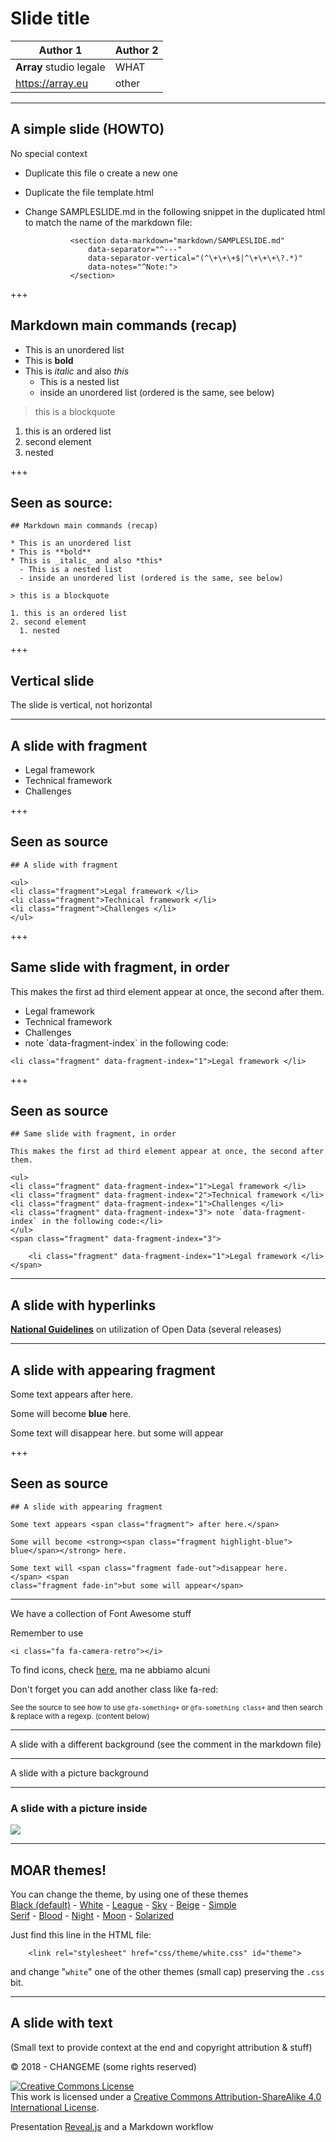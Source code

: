 # Slide title
  <!-- .slide: data-background-image="markdown/assets/projects.png" data-background-size="50%" data-background-color=" " data-background-position="top 20px right 5%" data-max-width="200px"-->

Author 1   |  Author 2
--|--
**Array** studio legale  |  WHAT
  https://array.eu   |  other

<!-- Remove the comment to remove the sample second logo  
Change the logo to adapt the slide -->

---

## A simple slide (HOWTO)

No special context

- Duplicate this file o create a new one
- Duplicate the file template.html
- Change SAMPLESLIDE.md in the following snippet in the duplicated html to match the name of the markdown file:


				<section data-markdown="markdown/SAMPLESLIDE.md"
					data-separator="^---"
					data-separator-vertical="(^\+\+\+$|^\+\+\+\?.*)"
					data-notes="^Note:">
				</section>

+++

## Markdown main commands (recap)        

* This is an unordered list
* This is **bold**
* This is _italic_ and also *this*
  - This is a nested list
  - inside an unordered list (ordered is the same, see below)

> this is a blockquote

1. this is an ordered list
2. second element
  1. nested

+++
## Seen as source:
    ## Markdown main commands (recap)        

    * This is an unordered list
    * This is **bold**
    * This is _italic_ and also *this*
      - This is a nested list
      - inside an unordered list (ordered is the same, see below)

    > this is a blockquote

    1. this is an ordered list
    2. second element
      1. nested


+++

## Vertical slide

The slide is vertical, not horizontal

---

## A slide with fragment

<ul>
<li class="fragment">Legal framework </li>
<li class="fragment">Technical framework </li>
<li class="fragment">Challenges </li>
</ul>

+++

## Seen as source

    ## A slide with fragment

    <ul>
    <li class="fragment">Legal framework </li>
    <li class="fragment">Technical framework </li>
    <li class="fragment">Challenges </li>
    </ul>


+++

## Same slide with fragment, in order

This makes the first ad third element appear at once, the second after them.

<ul>
<li class="fragment" data-fragment-index="1">Legal framework </li>
<li class="fragment" data-fragment-index="2">Technical framework </li>
<li class="fragment" data-fragment-index="1">Challenges </li>
<li class="fragment" data-fragment-index="3"> note `data-fragment-index` in the following code:</li>
</ul>
<span class="fragment" data-fragment-index="3">

    <li class="fragment" data-fragment-index="1">Legal framework </li>
</span>

+++

## Seen as source

    ## Same slide with fragment, in order

    This makes the first ad third element appear at once, the second after them.

    <ul>
    <li class="fragment" data-fragment-index="1">Legal framework </li>
    <li class="fragment" data-fragment-index="2">Technical framework </li>
    <li class="fragment" data-fragment-index="1">Challenges </li>
    <li class="fragment" data-fragment-index="3"> note `data-fragment-index` in the following code:</li>
    </ul>
    <span class="fragment" data-fragment-index="3">

        <li class="fragment" data-fragment-index="1">Legal framework </li>
    </span>


---

## A slide with hyperlinks

[**National Guidelines**](http://lg-patrimonio-pubblico.readthedocs.io/it/latest/index.html) on utilization of Open Data (several releases)

---

## A slide with appearing fragment

Some text appears <span class="fragment"> after here.</span>

Some will become <strong><span class="fragment highlight-blue ">blue</span></strong> here.

Some text will <i class="fa fa-arrow-right fa-green"></i><span class="fragment fade-out">disappear here.</span> <i class="fa fa-arrow-left fa-green"></i><span class="fragment fade-in">but some will appear</span>

+++

## Seen as source

    ## A slide with appearing fragment

    Some text appears <span class="fragment"> after here.</span>

    Some will become <strong><span class="fragment highlight-blue">
    blue</span></strong> here.

    Some text will <span class="fragment fade-out">disappear here.
    </span> <span
    class="fragment fade-in">but some will appear</span>

---
We have a collection of Font Awesome stuff

<i class="fa fa-camera-retro"></i> Remember to use

    <i class="fa fa-camera-retro"></i>

To find icons, check [here](https://fontawesome.com/icons?d=gallery), ma ne abbiamo alcuni

<i class="fa fa-trademark"></i> <i class="fa fa-copyright"></i> <i class="fa fa-registered"></i> <i class="fa fa-arrow-right"></i>

Don't forget you can add another class like fa-red: <i class="fa fa-camera-retro fa-red"></i> <i class="fa fa-arrow-up fa-green"></i> <i class="fa fa-bath fa-green"></i>


<small>See the source to see how to use `@fa-something+` or `@fa-something class+` and then search & replace with a regexp. (content below)</small>

<!-- Note, you can use "@fa-something+" as offered by gitpitch and use this regexp to search&replace

from
    \@fa-(.*?)\+
to
    <i class="fa fa-$1"></i>

**** NOTE **** you need to close the @fa expression with a +  at the end so that also the classes are captured and preserved.
    -->

---
<!-- .slide: data-background-size="200px" data-background-color="#dddddd" data-background-position="top 20px left 20px" -->



A slide with a different background (see the comment in the markdown file)

---
<!-- .slide:  data-background-image="markdown/assets/OpenRAS_presentazione23marzo2018_ginesu4.gif"  -->

<p class="fragment">
A slide with a picture background
</p>

---

### A slide with a picture inside



<img class="center-img" src="markdown/assets/OpenRAS_presentazione23marzo2018_ginesu4.gif" />



---

## MOAR themes!

<p>
  You can change the theme, by using one of these themes <br>
  <!-- Hacks to swap themes after the page has loaded. Not flexible and only intended for the reveal.js demo deck. -->
  <a href="#" onclick="document.getElementById('theme').setAttribute('href','css/theme/black.css'); return false;">Black (default)</a> -
  <a href="#" onclick="document.getElementById('theme').setAttribute('href','css/theme/white.css'); return false;">White</a> -
  <a href="#" onclick="document.getElementById('theme').setAttribute('href','css/theme/league.css'); return false;">League</a> -
  <a href="#" onclick="document.getElementById('theme').setAttribute('href','css/theme/sky.css'); return false;">Sky</a> -
  <a href="#" onclick="document.getElementById('theme').setAttribute('href','css/theme/beige.css'); return false;">Beige</a> -
  <a href="#" onclick="document.getElementById('theme').setAttribute('href','css/theme/simple.css'); return false;">Simple</a> <br>
  <a href="#" onclick="document.getElementById('theme').setAttribute('href','css/theme/serif.css'); return false;">Serif</a> -
  <a href="#" onclick="document.getElementById('theme').setAttribute('href','css/theme/blood.css'); return false;">Blood</a> -
  <a href="#" onclick="document.getElementById('theme').setAttribute('href','css/theme/night.css'); return false;">Night</a> -
  <a href="#" onclick="document.getElementById('theme').setAttribute('href','css/theme/moon.css'); return false;">Moon</a> -
  <a href="#" onclick="document.getElementById('theme').setAttribute('href','css/theme/solarized.css'); return false;">Solarized</a>
</p>

Just find this line in the HTML file:

		<link rel="stylesheet" href="css/theme/white.css" id="theme">

and change "`white`" one of the other themes (small cap) preserving the `.css` bit.

---



## A slide with text

(Small text to provide context at the end and copyright attribution & stuff)


<div class="bottom">
<p>© 2018 - CHANGEME (some rights reserved) </p>

<p><a rel="license" href="http://creativecommons.org/licenses/by-sa/4.0/"><img alt="Creative Commons License" style="border-width:0" src="https://i.creativecommons.org/l/by-sa/4.0/88x31.png" /></a><br />This work is licensed under a <a rel="license" href="http://creativecommons.org/licenses/by-sa/4.0/">Creative Commons Attribution-ShareAlike 4.0 International License</a>.  
</p>

Presentation [Reveal.js][81aa3153] and a Markdown workflow

</div>

  [81aa3153]: https://revealjs.com/ "Reveal"
